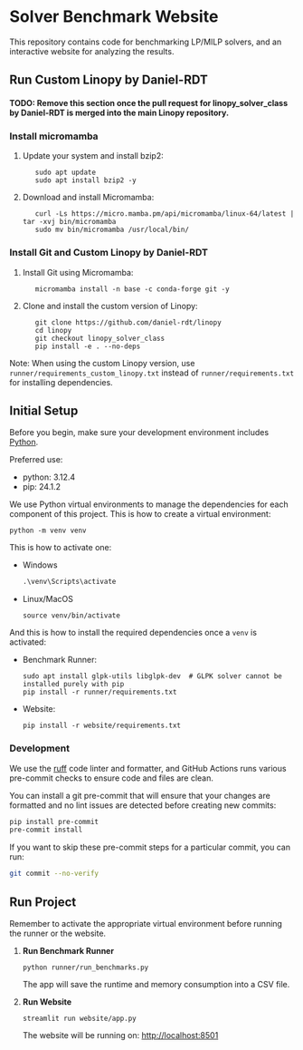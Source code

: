 # Solver Benchmark Website

This repository contains code for benchmarking LP/MILP solvers, and an interactive website for analyzing the results.


## Run Custom Linopy by Daniel-RDT
#### TODO: Remove this section once the pull request for linopy_solver_class by Daniel-RDT is merged into the main Linopy repository.
### Install micromamba
1. Update your system and install bzip2:
   ```shell
      sudo apt update
      sudo apt install bzip2 -y
   ```
2. Download and install Micromamba:
   ```shell
      curl -Ls https://micro.mamba.pm/api/micromamba/linux-64/latest | tar -xvj bin/micromamba
      sudo mv bin/micromamba /usr/local/bin/
   ```

### Install Git and Custom Linopy by Daniel-RDT
1. Install Git using Micromamba:
   ```shell
      micromamba install -n base -c conda-forge git -y
   ```
2. Clone and install the custom version of Linopy:
   ```shell
      git clone https://github.com/daniel-rdt/linopy
      cd linopy
      git checkout linopy_solver_class
      pip install -e . --no-deps
   ```
Note: When using the custom Linopy version, use `runner/requirements_custom_linopy.txt` instead of `runner/requirements.txt` for installing dependencies.

## Initial Setup

Before you begin, make sure your development environment includes [Python](https://www.python.org/).

Preferred use:
- python: 3.12.4
- pip: 24.1.2

We use Python virtual environments to manage the dependencies for each component of this project. This is how to create a virtual environment:
```shell
python -m venv venv
```
This is how to activate one:
- Windows
   ```cmd
   .\venv\Scripts\activate
   ```
- Linux/MacOS
   ```shell
   source venv/bin/activate
   ```
And this is how to install the required dependencies once a `venv` is activated:
- Benchmark Runner:
   ```shell
   sudo apt install glpk-utils libglpk-dev  # GLPK solver cannot be installed purely with pip
   pip install -r runner/requirements.txt
   ```
- Website:
   ```shell
   pip install -r website/requirements.txt
   ```

### Development

We use the [ruff](https://docs.astral.sh/ruff) code linter and formatter, and GitHub Actions runs various pre-commit checks to ensure code and files are clean.

You can install a git pre-commit that will ensure that your changes are formatted
and no lint issues are detected before creating new commits:
```bash
pip install pre-commit
pre-commit install
```
If you want to skip these pre-commit steps for a particular commit, you can run:
```bash
git commit --no-verify
```

## Run Project

Remember to activate the appropriate virtual environment before running the runner or the website.

1. **Run Benchmark Runner**
   ```shell
   python runner/run_benchmarks.py
   ```

   The app will save the runtime and memory consumption into a CSV file.

1. **Run Website**
   ```shell
   streamlit run website/app.py
   ```
   The website will be running on: [http://localhost:8501](http://localhost:8501)
